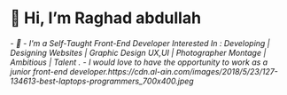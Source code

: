 <h1> 👋 Hi, I’m Raghad abdullah
 <h6> - 👀 - I'm a Self-Taught Front-End Developer Interested In : Developing | Designing Websites | Graphic Design UX,UI | Photographer Montage | Ambitious | Talent .
- I would love to have the opportunity to work as a junior front-end developer.https://cdn.al-ain.com/images/2018/5/23/127-134613-best-laptops-programmers_700x400.jpeg
<!---
raghadabdullah97/raghadabdullah97 is a ✨ special ✨ repository because its `README.md` (this file) appears on your GitHub profile.
You can click the Preview link to take a look at your changes.
--->
